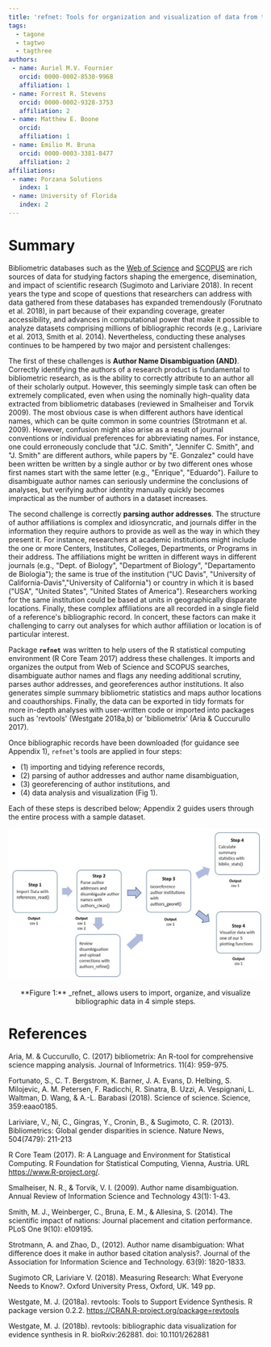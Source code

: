 ```yaml
---
title: 'refnet: Tools for organization and visualization of data from the Web of Science (Clarivate Analytics) and Scopus (Elsevier) bibliometric databases'
tags:
  - tagone
  - tagtwo
  - tagthree
authors:
 - name: Auriel M.V. Fournier
   orcid: 0000-0002-8530-9968
   affiliation: 1
 - name: Forrest R. Stevens
   orcid: 0000-0002-9328-3753
   affiliation: 2
 - name: Matthew E. Boone
   orcid: 
   affiliation: 1
 - name: Emilio M. Bruna
   orcid: 0000-0003-3381-8477
   affiliation: 2
affiliations:
 - name: Porzana Solutions
   index: 1
 - name: University of Florida
   index: 2
---
```


# Summary


Bibliometric databases such as the [Web of Science](https://login.webofknowledge.com/error/Error?PathInfo=%2F&Error=IPError) and [SCOPUS](https://www.scopus.com/home.uri) are rich sources of data for studying factors shaping the emergence, disemination, and impact of scientific research (Sugimoto and Lariviare 2018). In recent years the type and scope of questions that researchers can address with data gathered from these databases has expanded tremendously (Forutnato et al. 2018), in part because of their expanding coverage, greater accessibility, and advances in computational power that make it possible to analyze datasets comprising millions of bibliographic records (e.g., Lariviare et al. 2013, Smith et al. 2014). Nevertheless, conducting these analyses continues to be hampered by two major and persistent challenges:

The first of these challenges is **Author Name Disambiguation (AND)**. Correctly identifying the authors of a research product is fundamental to bibliometric research, as is the ability to correctly attribute to an author all of their scholarly output. However, this seemingly simple task can often be extremely complicated, even when using the nominally high-quality data extracted from bibliometric databases (reviewed in Smalheiser and Torvik 2009). The most obvious case is when different authors have identical names, which can be quite common in some countries (Strotmann et al. 2009). However, confusion might also arise as a result of journal conventions or individual preferences for abbreviating names. For instance, one could erroneously conclude that "J.C. Smith", "Jennifer C. Smith", and "J. Smith" are different authors, while papers by "E. Gonzalez" could have been written be written by a single author or by two different ones whose first names start with the same letter (e.g., "Enrique", "Eduardo"). Failure to disambiguate author names can seriously undermine the conclusions of analyses, but verifying author identity manually quickly becomes impractical as the number of authors in a dataset increases. 

The second challenge is correctly **parsing author addresses**. The structure of author affiliations is complex and idiosyncratic, and journals differ in the information they require authors to provide as well as the way in which they present it. For instance, researchers at academic institutions might include the one or more Centers, Institutes, Colleges, Departments, or Programs in their address. The affiliations might be written in different ways in different journals (e.g., "Dept. of Biology", "Department of Biology", "Departamento de Biologia"); the same is true of the institution ("UC Davis", "University of California-Davis","University of California") or country in which it is based ("USA", "United States", "United States of America"). Researchers working for the same institution could be based at units in geographically disparate locations. Finally, these complex affiliations are all recorded in a single field of a reference's bibliographic record. In concert, these factors can make it challenging to carry out analyses for which author affiliation or location is of particular interest.     

Package **`refnet`** was written to help users of the R statistical computing environment (R Core Team 2017) address these challenges. It imports and organizes the output from Web of Science and SCOPUS searches, disambiguate author names and flags any needing additional scrutiny, parses author addresses, and georeferences author institutions. It also generates simple summary bibliometric statistics and maps author locations and coauthorships. Finally, the data can be exported in tidy formats for more in-depth analyses with user-written code or imported into packages such as 'revtools' (Westgate 2018a,b) or 'bibliometrix' (Aria & Cuccurullo 2017).


Once bibliographic records have been downloaded (for guidance see Appendix 1), `refnet`'s tools are applied in four steps:   
- (1) importing and tidying reference records,   
- (2) parsing of author addresses and author name disambiguation,  
- (3) georeferencing of author institutions, and   
- (4) data analysis and visualization (Fig 1).    

Each of these steps is described below; Appendix 2 guides users through the entire process with a sample dataset.  

<p align="center">
<img src="vignettes/RefNet_fig1_eb.jpg" height="300" /> 
</p>
<p align="center">
**Figure 1:** _refnet_ allows users to import, organize, and visualize bibliographic data in 4 simple steps.
</p>


# References


Aria, M. & Cuccurullo, C. (2017) bibliometrix: An R-tool for comprehensive science mapping analysis. Journal of Informetrics. 11(4): 959-975.

Fortunato, S., C. T. Bergstrom, K. Barner, J. A. Evans, D. Helbing, S. Milojevic, A. M. Petersen, F. Radicchi, R. Sinatra, B. Uzzi, A. Vespignani, L. Waltman, D. Wang, & A.-L. Barabasi (2018). Science of science. Science, 359:eaao0185.

Lariviare, V., Ni, C., Gingras, Y., Cronin, B., & Sugimoto, C. R. (2013). Bibliometrics: Global gender disparities in science. Nature News, 504(7479): 211-213

R Core Team (2017). R: A Language and Environment for Statistical Computing. R Foundation for Statistical Computing, Vienna, Austria. URL https://www.R-project.org/.

Smalheiser, N. R., & Torvik, V. I. (2009). Author name disambiguation. Annual Review of Information Science and Technology 43(1): 1-43.

Smith, M. J., Weinberger, C., Bruna, E. M., & Allesina, S. (2014). The scientific impact of nations: Journal placement and citation performance. PLoS One 9(10): e109195.

Strotmann, A. and Zhao, D., (2012). Author name disambiguation: What difference does it make in author based citation analysis?. Journal of the Association for Information Science and Technology. 63(9): 1820-1833.

Sugimoto CR, Lariviare V. (2018). Measuring Research: What Everyone Needs to Know?. Oxford University Press, Oxford, UK. 149 pp.

Westgate, M. J. (2018a). revtools: Tools to Support Evidence Synthesis. R package version 0.2.2.
  https://CRAN.R-project.org/package=revtools
  
Westgate, M. J. (2018b). revtools: bibliographic data visualization for evidence synthesis in R. bioRxiv:262881. doi: 10.1101/262881
